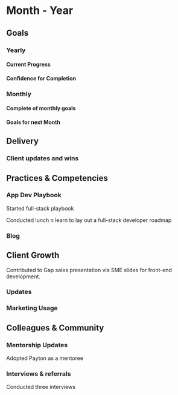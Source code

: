 # Month - Year

## Goals

### Yearly

#### Current Progress

#### Confidence for Completion

### Monthly

#### Complete of monthly goals

#### Goals for next Month

## Delivery

### Client updates and wins

## Practices & Competencies

### App Dev Playbook

Started full-stack playbook

Conducted lunch n learn to lay out a full-stack developer roadmap

### Blog

## Client Growth

Contributed to Gap sales presentation via SME slides for front-end development.

### Updates

### Marketing Usage

## Colleagues & Community

### Mentorship Updates

Adopted Payton as a mentoree

### Interviews & referrals

Conducted three interviews
